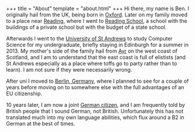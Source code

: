 +++
title = "About"
template = "about.html"
+++
Hi there, my name is Ben. I originally hail from the UK, being born in [Oxford](https://en.wikipedia.org/wiki/Oxford). Later on my family moved to a place near [Reading](https://en.wikipedia.org/wiki/Reading,_Berkshire), where I went to [Reading School](https://en.wikipedia.org/wiki/Reading_School), a school with the buildings of a private school but with the budget of a state school.

Afterwards I went to the [University of St Andrews](https://en.wikipedia.org/wiki/St_Andrews) to study Computer Science for my undergraduate, briefly staying in Edinburgh for a summer in 2013. My mother's side of the family hail from [Ayr](https://en.wikipedia.org/wiki/Ayr) on the west coast of Scotland, and I am to understand that the east coast is full of elistists (and St Andrews especially as a place where toffs go to party rather than to learn). I am not sure if they were necessarily wrong.

After uni I moved to [Berlin, Germany](https://en.wikipedia.org/wiki/Berlin), where I planned to see for a couple of years before moving on to somewhere else with the full advantages of an EU citizenship.

10 years later, I am now a joint [German citizen](https://de.wikipedia.org/wiki/Kartoffel), and I am frequently told by British people that I sound German, not British. Unfortunately this has not translated much into my own language abilities, which flux around a B2 in German at the best of times.
